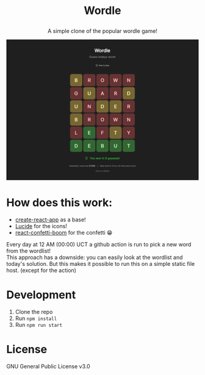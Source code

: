 # <p align="center">Wordle</p>

<p align="center">
A simple clone of the popular wordle game!
</p>

![Wordle Screenshot](./.github/preview.png)

# How does this work:

- [create-react-app](https://create-react-app.dev/) as a base!
- [Lucide](https://lucide.dev/) for the icons!
- [react-confetti-boom](https://github.com/almond-bongbong/react-confetti-boom) for the confetti 😁

Every day at 12 AM (00:00) UCT a github action is run to pick a new word from the wordlist! <br/>
This approach has a downside: you can easily look at the wordlist and today's solution. But this makes it possible to run this on a simple static file host. (except for the action)

# Development

1. Clone the repo
2. Run `npm install`
3. Run `npm run start`

# License

GNU General Public License v3.0
